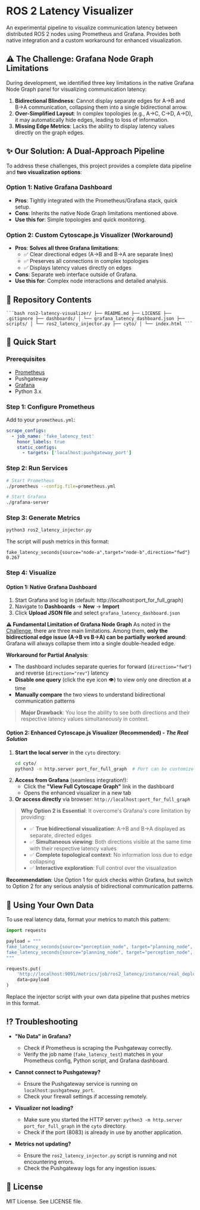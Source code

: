 # ROS 2 Latency Visualizer

An experimental pipeline to visualize communication latency between distributed ROS 2 nodes using Prometheus and Grafana. Provides both native integration and a custom workaround for enhanced visualization.

## ⚠️ The Challenge: Grafana Node Graph Limitations

During development, we identified three key limitations in the native Grafana Node Graph panel for visualizing communication latency:

1.  **Bidirectional Blindness**: Cannot display separate edges for A→B and B→A communication, collapsing them into a single bidirectional arrow.
2.  **Over-Simplified Layout**: In complex topologies (e.g., A→C, C→D, A→D), it may automatically hide edges, leading to loss of information.
3.  **Missing Edge Metrics**: Lacks the ability to display latency values directly on the graph edges.

## ✨ Our Solution: A Dual-Approach Pipeline

To address these challenges, this project provides a complete data pipeline and **two visualization options**:

### Option 1: Native Grafana Dashboard
-   **Pros**: Tightly integrated with the Prometheus/Grafana stack, quick setup.
-   **Cons**: Inherits the native Node Graph limitations mentioned above.
-   **Use this for**: Simple topologies and quick monitoring.

### Option 2: Custom Cytoscape.js Visualizer (Workaround)
-   **Pros**: **Solves all three Grafana limitations**:
    -   ✅ Clear directional edges (A→B and B→A are separate lines)
    -   ✅ Preserves all connections in complex topologies
    -   ✅ Displays latency values directly on edges
-   **Cons**: Separate web interface outside of Grafana.
-   **Use this for**: Complex node interactions and detailed analysis.

## 📁 Repository Contents  
<pre><code>```bash ros2-latency-visualizer/ ├── README.md ├── LICENSE ├── .gitignore ├── dashboards/ │ └── grafana_latency_dashboard.json ├── scripts/ │ └── ros2_latency_injector.py ├── cyto/ │ └── index.html ```</code></pre>

## 🚀 Quick Start

### Prerequisites
-   [Prometheus](https://prometheus.io/download/)
-   Pushgateway
-   [Grafana](https://grafana.com/grafana/download)
-   Python 3.x

### Step 1: Configure Prometheus
Add to your `prometheus.yml`:

```yaml
scrape_configs:
  - job_name: 'fake_latency_test'
    honor_labels: true
    static_configs:
      - targets: ['localhost:pushgateway_port']
```

### Step 2: Run Services  
```bash
# Start Prometheus
./prometheus --config.file=prometheus.yml

# Start Grafana
./grafana-server
```

### Step 3: Generate Metrics
```bash
python3 ros2_latency_injector.py
```
The script will push metrics in this format:
```text
fake_latency_seconds{source="node-a",target="node-b",direction="fwd"} 0.267
```

### Step 4: Visualize

#### Option 1: Native Grafana Dashboard
1.  Start Grafana and log in (default: http://localhost:port_for_full_graph)
2.  Navigate to **Dashboards** → **New** → **Import**
3.  Click **Upload JSON file** and select `grafana_latency_dashboard.json`

**⚠️ Fundamental Limitation of Grafana Node Graph**
As noted in the [Challenge](#-the-challenge-grafana-node-graph-limitations), there are three main limitations. Among them, **only the bidirectional edge issue (A→B vs B→A) can be partially worked around**: Grafana will always collapse them into a single double-headed edge.  

**Workaround for Partial Analysis**:
-   The dashboard includes separate queries for forward (`direction="fwd"`) and reverse (`direction="rev"`) latency
-   **Disable one query** (click the eye icon 👁️) to view only one direction at a time
-   **Manually compare** the two views to understand bidirectional communication patterns

> **Major Drawback**: You lose the ability to see both directions and their respective latency values simultaneously in context.

#### Option 2: Enhanced Cytoscape.js Visualizer (Recommended) - *The Real Solution*
1.  **Start the local server** in the `cyto` directory:
    ```bash
    cd cyto/
    python3 -m http.server port_for_full_graph  # Port can be customized
    ```
2.  **Access from Grafana** (seamless integration!):
    -   Click the **"View Full Cytoscape Graph"** link in the dashboard
    -   Opens the enhanced visualizer in a new tab
3.  **Or access directly** via browser: `http://localhost:port_for_full_graph`

> **Why Option 2 is Essential**: It overcome's Grafana's core limitation by providing:
> -   ✅ **True bidirectional visualization**: A→B and B→A displayed as separate, directed edges
> -   ✅ **Simultaneous viewing**: Both directions visible at the same time with their respective latency values
> -   ✅ **Complete topological context**: No information loss due to edge collapsing
> -   ✅ **Interactive exploration**: Full control over the visualization

**Recommendation**: Use Option 1 for quick checks within Grafana, but switch to Option 2 for any serious analysis of bidirectional communication patterns.

## 🔧 Using Your Own Data  
To use real latency data, format your metrics to match this pattern:
```python
import requests

payload = """
fake_latency_seconds{source="perception_node", target="planning_node", direction="fwd"} 0.15
fake_latency_seconds{source="planning_node", target="perception_node", direction="rev"} 0.22
"""

requests.put(
    'http://localhost:9091/metrics/job/ros2_latency/instance/real_deployment',
    data=payload
)
```
Replace the injector script with your own data pipeline that pushes metrics in this format.  

## ⁉️ Troubleshooting

-   **"No Data" in Grafana?**
    -   Check if Prometheus is scraping the Pushgateway correctly.
    -   Verify the job name (`fake_latency_test`) matches in your Prometheus config, Python script, and Grafana dashboard.

-   **Cannot connect to Pushgateway?**
    -   Ensure the Pushgateway service is running on `localhost:pushgateway_port`.
    -   Check your firewall settings if accessing remotely.

-   **Visualizer not loading?**
    -   Make sure you started the HTTP server: `python3 -m http.server port_for_full_graph` in the `cyto` directory.
    -   Check if the port (8083) is already in use by another application.

-   **Metrics not updating?**
    -   Ensure the `ros2_latency_injector.py` script is running and not encountering errors.
    -   Check the Pushgateway logs for any ingestion issues.

## 📄 License  
MIT License. See LICENSE file.  


